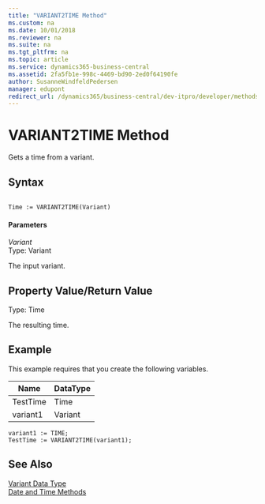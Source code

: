 ```yaml
---
title: "VARIANT2TIME Method"
ms.custom: na
ms.date: 10/01/2018
ms.reviewer: na
ms.suite: na
ms.tgt_pltfrm: na
ms.topic: article
ms.service: dynamics365-business-central
ms.assetid: 2fa5fb1e-998c-4469-bd90-2ed0f64190fe
author: SusanneWindfeldPedersen
manager: edupont
redirect_url: /dynamics365/business-central/dev-itpro/developer/methods-auto/library
---
```


 

# VARIANT2TIME Method
Gets a time from a variant.  

## Syntax  

```  

Time := VARIANT2TIME(Variant)  
```  

#### Parameters  
 *Variant*  
 Type: Variant  

 The input variant.  

## Property Value/Return Value  
 Type: Time  

 The resulting time.  

## Example  
 This example requires that you create the following variables.  

|Name|DataType|  
|----------|--------------|  
|TestTime|Time|  
|variant1|Variant|  

```  
variant1 := TIME;  
TestTime := VARIANT2TIME(variant1);  
```  

## See Also  
 [Variant Data Type](../datatypes/devenv-Variant-Data-Type.md)   
 [Date and Time Methods](devenv-Date-and-Time-Methods.md)   
